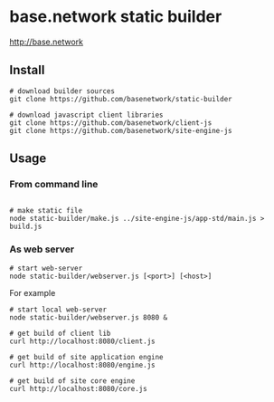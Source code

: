 base.network static builder
========================
http://base.network

Install
-------
``` shell
# download builder sources
git clone https://github.com/basenetwork/static-builder

# download javascript client libraries
git clone https://github.com/basenetwork/client-js
git clone https://github.com/basenetwork/site-engine-js

```

Usage
-----
### From command line
``` shell

# make static file
node static-builder/make.js ../site-engine-js/app-std/main.js > build.js

```

### As web server
``` shell
# start web-server
node static-builder/webserver.js [<port>] [<host>]

```

For example
``` shell
# start local web-server
node static-builder/webserver.js 8080 &

# get build of client lib
curl http://localhost:8080/client.js

# get build of site application engine
curl http://localhost:8080/engine.js

# get build of site core engine
curl http://localhost:8080/core.js

```

